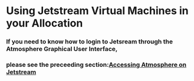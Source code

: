 # Using Jetstream Virtual Machines in your Allocation
### If you need to know how to login to Jetsream through the Atmosphere Graphical User Interface,
### please see the preceeding section:[Accessing Atmosphere on Jetstream](https://github.com/Doane-CCLA/docs/blob/master/using-xsede-resources/accessing-atmosphere-on-jetstream.md)
